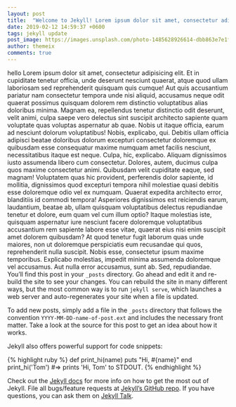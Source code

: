 ```yaml
---
layout: post
title:  "Welcome to Jekyll! Lorem ipsum dolor sit amet, consectetur adipisicing"
date: 2019-02-12 14:59:37 +0600
tags: jekyll update
post_image: https://images.unsplash.com/photo-1485628926614-dbb863e7e1fa?ixlib=rb-1.2.1&q=80&fm=jpg&crop=entropy&cs=tinysrgb&w=1080
author: themeix
comments: true
---
```


hello Lorem ipsum dolor sit amet, consectetur adipisicing elit. Et in cupiditate tenetur officia, unde deserunt nesciunt quaerat, atque quod ullam laboriosam sed reprehenderit quisquam quis cumque! Aut quis accusantium pariatur nam consectetur tempora unde nisi aliquid, accusamus neque odit quaerat possimus quisquam dolorem rem distinctio voluptatibus alias doloribus minima. Magnam ea, repellendus tenetur distinctio odit deserunt, velit animi, culpa saepe vero delectus sint suscipit architecto sapiente quam voluptate quas voluptas aspernatur ab quae. Nobis ut itaque officia, earum ad nesciunt dolorum voluptatibus! Nobis, explicabo, qui. Debitis ullam officia adipisci beatae doloribus dolorum excepturi consectetur doloremque ex quibusdam esse consequatur maxime numquam amet facilis nesciunt, necessitatibus itaque est neque. Culpa, hic, explicabo. Aliquam dignissimos iusto assumenda libero cum consectetur. Dolores, autem, ducimus culpa quos maxime consectetur animi. Quibusdam velit cupiditate eaque, sed magnam! Voluptatem quas hic provident, perferendis dolor sapiente, id mollitia, dignissimos quod excepturi tempora nihil molestiae quasi debitis esse doloremque odio vel ex numquam. Quaerat expedita architecto error, blanditiis id commodi tempora! Asperiores dignissimos est reiciendis earum, laudantium, beatae ab, ullam quisquam voluptatibus delectus repudiandae tenetur et dolore, eum quam vel cum illum optio? Itaque molestias iste, quisquam aspernatur iure nesciunt facere doloremque voluptatibus accusantium rem sapiente labore esse vitae, quaerat eius nisi enim suscipit amet dolorem quibusdam? At quod tenetur fugit laborum quas unde maiores, non ut doloremque perspiciatis eum recusandae qui quos, reprehenderit nulla suscipit. Nobis esse, consectetur ipsum maxime temporibus. Explicabo molestias, impedit minima assumenda doloremque vel accusamus. Aut nulla error accusamus, sunt ab. Sed, repudiandae.
You’ll find this post in your `_posts` directory. Go ahead and edit it and re-build the site to see your changes. You can rebuild the site in many different ways, but the most common way is to run `jekyll serve`, which launches a web server and auto-regenerates your site when a file is updated.

To add new posts, simply add a file in the `_posts` directory that follows the convention `YYYY-MM-DD-name-of-post.ext` and includes the necessary front matter. Take a look at the source for this post to get an idea about how it works.

Jekyll also offers powerful support for code snippets:

{% highlight ruby %}
def print_hi(name)
  puts "Hi, #{name}"
end
print_hi('Tom')
#=> prints 'Hi, Tom' to STDOUT.
{% endhighlight %}

Check out the [Jekyll docs][jekyll-docs] for more info on how to get the most out of Jekyll. File all bugs/feature requests at [Jekyll’s GitHub repo][jekyll-gh]. If you have questions, you can ask them on [Jekyll Talk][jekyll-talk].

[jekyll-docs]: https://jekyllrb.com/docs/home
[jekyll-gh]:   https://github.com/jekyll/jekyll
[jekyll-talk]: https://talk.jekyllrb.com/
